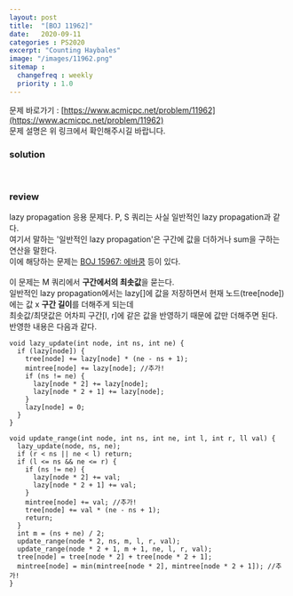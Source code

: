 ```yaml
---
layout: post
title:  "[BOJ 11962]"
date:   2020-09-11
categories : PS2020
excerpt: "Counting Haybales"
image: "/images/11962.png"
sitemap :
  changefreq : weekly
  priority : 1.0
---
```

문제 바로가기 : [https://www.acmicpc.net/problem/11962](https://www.acmicpc.net/problem/11962)<br>
문제 설명은 위 링크에서 확인해주시길 바랍니다.

### solution
<script src="https://gist.github.com/yooniversal/83dc6c116d55850d3de08f3e47f1f8c5.js"></script>
<br>

### review
lazy propagation 응용 문제다. P, S 쿼리는 사실 일반적인 lazy propagation과 같다.<br>
여기서 말하는 '일반적인 lazy propagation'은 구간에 값을 더하거나 sum을 구하는 연산을 말한다.<br>
이에 해당하는 문제는 [BOJ 15967: 에바쿰](https://www.acmicpc.net/problem/15967) 등이 있다.<br>
<br>
이 문제는 M 쿼리에서 **구간에서의 최솟값**을 묻는다.<br>
일반적인 lazy propagation에서는 lazy[]에 값을 저장하면서 현재 노드(tree[node])에는 값 x **구간 길이**를 더해주게 되는데<br>
최솟값/최댓값은 어차피 구간[l, r]에 같은 값을 반영하기 때문에 값만 더해주면 된다.<br>
반영한 내용은 다음과 같다.<br>
```
void lazy_update(int node, int ns, int ne) {
  if (lazy[node]) {
    tree[node] += lazy[node] * (ne - ns + 1);
    mintree[node] += lazy[node]; //추가!
    if (ns != ne) {
      lazy[node * 2] += lazy[node];
      lazy[node * 2 + 1] += lazy[node];
    }
    lazy[node] = 0;
  }
}

void update_range(int node, int ns, int ne, int l, int r, ll val) {
  lazy_update(node, ns, ne);
  if (r < ns || ne < l) return;
  if (l <= ns && ne <= r) {
    if (ns != ne) {
      lazy[node * 2] += val;
      lazy[node * 2 + 1] += val;
    }
    mintree[node] += val; //추가!
    tree[node] += val * (ne - ns + 1);
    return;
  }
  int m = (ns + ne) / 2;
  update_range(node * 2, ns, m, l, r, val);
  update_range(node * 2 + 1, m + 1, ne, l, r, val);
  tree[node] = tree[node * 2] + tree[node * 2 + 1];
  mintree[node] = min(mintree[node * 2], mintree[node * 2 + 1]); //추가!
}
```

<script src="https://utteranc.es/client.js"
        repo="yooniversal/blog-comments"
        issue-term="pathname"
        theme="github-light"
        crossorigin="anonymous"
        async>
</script>
